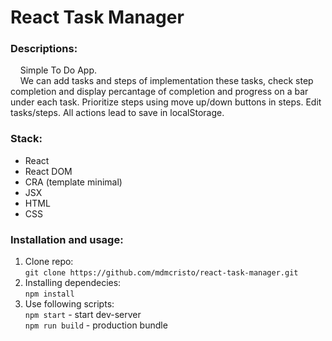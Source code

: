 # React Task Manager

### Descriptions: ###  
&nbsp;&nbsp;&nbsp;&nbsp;Simple To Do App.  
&nbsp;&nbsp;&nbsp;&nbsp;We can add tasks and steps of implementation these tasks, check step completion and display percantage of completion and progress on a bar under each task. Prioritize steps using move up/down buttons in steps. Edit tasks/steps. All actions lead to save in localStorage.  
 
### Stack: ###  
* React  
* React DOM  
* CRA (template minimal)  
* JSX  
* HTML  
* CSS
 
### Installation and usage: ###  
 
1. Clone repo:  
    `git clone https://github.com/mdmcristo/react-task-manager.git`  
2. Installing dependecies:  
    `npm install`  
3. Use following scripts:  
    `npm start` - start dev-server  
    `npm run build` - production bundle
